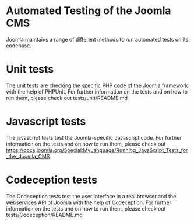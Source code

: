 Automated Testing of the Joomla CMS
==========

Joomla maintains a range of different methods to run automated tests on its codebase.

Unit tests
==========
The unit tests are checking the specific PHP code of the Joomla framework with the help of PHPUnit. For further information on the tests and on how to run them, please check out tests/unit/README.md

Javascript tests
==========
The javascript tests test the Joomla-specific Javascript code. For further information on the tests and on how to run them, please check out https://docs.joomla.org/Special:MyLanguage/Running_JavaScript_Tests_for_the_Joomla_CMS

Codeception tests
==========
The Codeception tests test the user interface in a real browser and the webservices API of Joomla with the help of Codeception. For further information on the tests and on how to run them, please check out tests/Codeception/README.md
